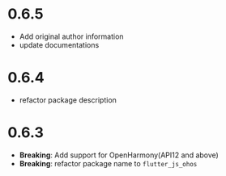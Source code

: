 # 0.6.5

- Add original author information
- update documentations

# 0.6.4

- refactor package description

# 0.6.3

- **Breaking**: Add support for OpenHarmony(API12 and above)
- **Breaking**: refactor package name to `flutter_js_ohos`
